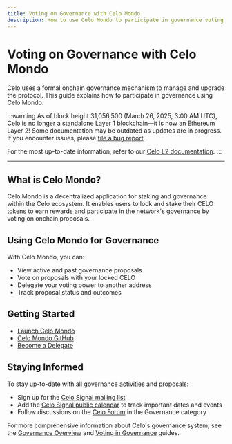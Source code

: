 ```yaml
---
title: Voting on Governance with Celo Mondo
description: How to use Celo Mondo to participate in governance voting on the Celo network
---
```


# Voting on Governance with Celo Mondo

Celo uses a formal onchain governance mechanism to manage and upgrade the protocol. This guide explains how to participate in governance using Celo Mondo.

:::warning
As of block height 31,056,500 (March 26, 2025, 3:00 AM UTC), Celo is no longer a standalone Layer 1 blockchain—it is now an Ethereum Layer 2!
Some documentation may be outdated as updates are in progress. If you encounter issues, please [file a bug report](https://github.com/celo-org/docs/issues/new/choose).

For the most up-to-date information, refer to our [Celo L2 documentation](https://docs.celo.org/cel2).
:::

---

## What is Celo Mondo?

Celo Mondo is a decentralized application for staking and governance within the Celo ecosystem. It enables users to lock and stake their CELO tokens to earn rewards and participate in the network's governance by voting on onchain proposals.

## Using Celo Mondo for Governance

With Celo Mondo, you can:
- View active and past governance proposals
- Vote on proposals with your locked CELO
- Delegate your voting power to another address
- Track proposal status and outcomes

## Getting Started

- [Launch Celo Mondo](https://mondo.celo.org/)
- [Celo Mondo GitHub](https://github.com/celo-org/celo-mondo)
- [Become a Delegate](https://mondo.celo.org/delegate)

## Staying Informed

To stay up-to-date with all governance activities and proposals:

- Sign up for the [Celo Signal mailing list](https://share.hsforms.com/1Qrhush1vSA2WIamd_yL4ow53n4j)
- Add the [Celo Signal public calendar](https://calendar.google.com/calendar/u/0/embed?src=c_9su6ich1uhmetr4ob3sij6kaqs@group.calendar.google.com) to track important dates and events
- Follow discussions on the [Celo Forum](https://forum.celo.org/) in the Governance category

For more comprehensive information about Celo's governance system, see the [Governance Overview](/what-is-celo/using-celo/protocol/governance/overview) and [Voting in Governance](/what-is-celo/using-celo/protocol/governance/voting-in-governance) guides.